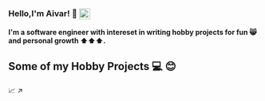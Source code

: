 ### Hello,I'm Aivar! 👋 [<img align="center" alt="aivaraleksiev | LinkedIn" width="22px" src="https://cdn.jsdelivr.net/npm/simple-icons@v3/icons/linkedin.svg" />][linkedin]
**I'm a software engineer with intereset in writing hobby projects for fun :smile_cat: and personal growth  :arrow_up::arrow_up::arrow_up:.**


## Some of my Hobby Projects ‍:computer:  :blush:


:chart_with_upwards_trend:
:arrow_upper_right:

[linkedin]: https://bg.linkedin.com/in/aivar-aleksiev-088463214
